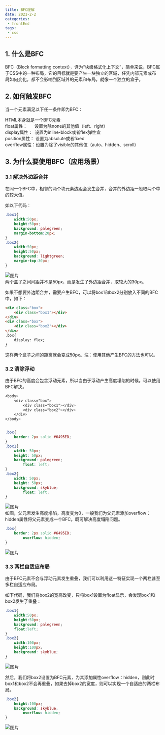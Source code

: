 ```yaml
---  
title: BFC理解  
date: 2021-2-2  
categories:  
 - frontEnd  
tags:  
 - css  
---  
```

## 1. 什么是BFC  
BFC（Block formatting context），译为“块级格式化上下文”，简单来说，BFC属于CSS中的一种布局，它的目标就是要产生一块独立的区域，任凭内部元素或布局如何变化，都不会影响到区域外的元素和布局，就像一个独立的盒子。  

## 2. 如何触发BFC  
当一个元素满足以下任一条件即为BFC：  

HTML本身就是一个BFC元素  
float属性：      设置为除none的其他值（left、right）  
display属性：  设置为inline-block或者flex弹性盒  
position属性： 设置为absolute或者fixed  
overflow属性：设置为除了visible的其他值（auto、hidden、scroll）  
## 3. 为什么要使用BFC（应用场景）  
### 3.1 解决外边距合并  
在同一个BFC中，相邻的两个块元素边距会发生合并，合并的外边距一般取两个中的较大值。  

如以下代码：  
```css  
.box1{  
	width:50px;  
	height:50px;  
	background: palegreen;  
	margin-bottom:20px;  
}  
.box2{  
	width:50px;  
	height:50px;  
	background: lightgreen;  
	margin-top:30px;  
}	
```  
​​![图片](@alias/bfc1.png)  
两个盒子之间间距并不是50px，而是发生了外边距合并，取较大的30px。  

如果不想要外边距合并，需要产生BFC，可以将box1和box2分别放入不同的BFC中，如下：  
```html  
<div class="box">  
    <div class="box1"></div>  
</div>  
<div class="box">  
    <div class="box2"></div>  
</div>  
.box{  
	display: flex;  
}  
```  
这样两个盒子之间的距离就会变成50px。注：使用其他产生BFC的方法也可以。  

### 3.2 清除浮动  
由于BFC的高度会包含浮动元素，所以当由于浮动产生高度塌陷的时候，可以使用BFC解决。  
```css  
<body>  
    <div class="box">  
        <div class="box1"></div>  
        <div class="box2"></div>  
    </div>  
</body>  


.box{  
	border: 2px solid #6495ED;  
}  
.box1{  
	width: 50px;  
	height: 50px;  
	background: palegreen;  
        float: left;  
}  
.box2{  
	width: 50px;  
	height: 50px;  
	background: skyblue;  
        float: left;  
}  
```  
​​![图片](@alias/bfc2.png)  
如图，父元素发生高度塌陷，高度变为0，一般我们为父元素添加overflow：hidden属性将父元素变成一个BFC，既可解决高度塌陷问题。  
```css  
.box{  
	border: 2px solid #6495ED;  
        overflow: hidden;  
}  
```  
​​![图片](@alias/bfc3.png)  
### 3.3 两栏自适应布局  
由于BFC元素不会与浮动元素发生重叠，我们可以利用这一特征实现一个两栏甚至多栏自适应布局。  

如下代码，我们将box2的宽高改变，只将box1设置为float显示，会发现box1和box2发生了重叠：  
```css  
.box1{  
	width:50px;  
	height:50px;  
	background: palegreen;  
	float:left;  
}  
.box2{  
	width:100px;  
	height:100px;  
	background: skyblue;  
}  
```    
​​![图片](@alias/bfc4.png)  

然后，我们将box2设置为BFC元素，为其添加属性overflow：hidden，则此时box1和box2不会再重叠，如果去掉box2的宽度，则可以实现一个自适应的两栏布局。  
```css  
.box2{  
	height:100px;  
	background: skyblue;  
        overflow: hidden;  
}  
```  
​​![图片](@alias/bfc5.png)  